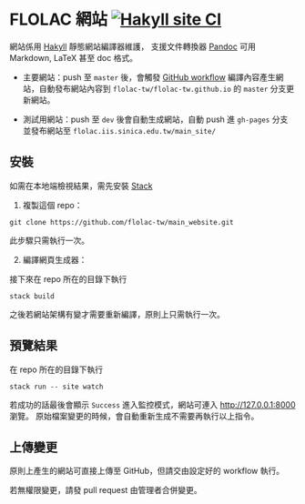 # FLOLAC 網站 [![Hakyll site CI](https://github.com/flolac-tw/main_site/actions/workflows/hakyll.yml/badge.svg)](https://github.com/flolac-tw/main_site/actions/workflows/hakyll.yml)

網站係用 [Hakyll](https://hackage.haskell.org/package/hakyll) 靜態網站編譯器維護，
支援文件轉換器 [Pandoc](https://pandoc.org) 可用 Markdown, LaTeX 甚至 doc 格式。

* 主要網站：push 至 `master` 後，會觸發 [GitHub workflow](/.github/workflows/hakyll.yml)
編譯內容產生網站，自動發布網站內容到 `flolac-tw/flolac-tw.github.io` 的 `master` 分支更新網站。

* 測試用網站：push 至 `dev` 後會自動生成網站，自動 push 進 `gh-pages` 分支
並發布網站至 `flolac.iis.sinica.edu.tw/main_site/` 

## 安裝

如需在本地端檢視結果，需先安裝 [Stack](https://docs.haskellstack.org/en/stable/README/)

1. 複製這個 repo：

```
git clone https://github.com/flolac-tw/main_website.git
```

此步驟只需執行一次。

2. 編譯網頁生成器：

接下來在 repo 所在的目錄下執行

```
stack build
```

之後若網站架構有變才需要重新編譯，原則上只需執行一次。

## 預覽結果

在 repo 所在的目錄下執行

```
stack run -- site watch
```

若成功的話最後會顯示 `Success` 進入監控模式，網站可連入 http://127.0.0.1:8000 瀏覽。
原始檔案變更的時候，會自動重新生成不需要再執行以上指令。

## 上傳變更

原則上產生的網站可直接上傳至 GitHub，但請交由設定好的 workflow 執行。

若無權限變更，請發 pull request 由管理者合併變更。
